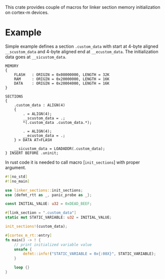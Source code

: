 This crate provides couple of macros for linker section memory initialization on cortex-m devices.

# Example

Simple example defines a section `.custom_data` with start at 4-byte aligned `__scustom_data`
and 4-byte aligned end at `__ecustom_data`. The initialization data goes at `__sicustom_data`.

```text
MEMORY
{
    FLASH   : ORIGIN = 0x08000000, LENGTH = 32K
    RAM     : ORIGIN = 0x20000000, LENGTH = 16K
    DATA    : ORIGIN = 0x20004000, LENGTH = 16K
}

SECTIONS
{
    .custom_data : ALIGN(4)
    {
        . = ALIGN(4);
        __scustom_data = .;
        *(.custom_data .custom_data.*);

        . = ALIGN(4);
        __ecustom_data = .;
    } > DATA AT>FLASH

    __sicustom_data = LOADADDR(.custom_data);
} INSERT BEFORE .uninit;
```

In rust code it is needed to call macro [`init_sections`] with proper argument.

```rust
#![no_std]
#![no_main]

use linker_sections::init_sections;
use {defmt_rtt as _, panic_probe as _};

const INITIAL_VALUE: u32 = 0xDEAD_BEEF;

#[link_section = ".custom_data"]
static mut STATIC_VARIABLE: u32 = INITIAL_VALUE;

init_sections!(custom_data);

#[cortex_m_rt::entry]
fn main() -> ! {
    // print initialized variable value
    unsafe {
        defmt::info!("STATIC_VARIABLE = 0x{:08X}", STATIC_VARIABLE);
    }

    loop {}
}
```

